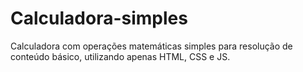 # Calculadora-simples
Calculadora com operações matemáticas simples para resolução de conteúdo básico, utilizando apenas HTML, CSS e JS.
